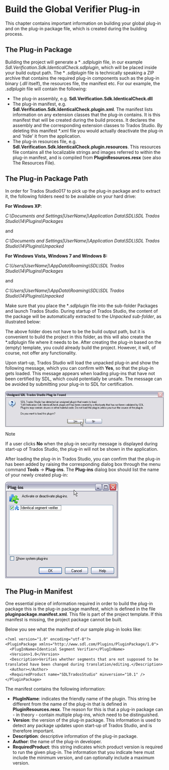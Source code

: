 Build the Global Verifier Plug-in
=====

This chapter contains important information on building your global plug-in and on the plug-in package file, which is created during the building process.

The Plug-in Package
----

Building the project will generate a * *.sdlplugin* file, in our example *Sdl.Verification.Sdk.IdenticalCheck.sdlplugin*, which will be placed inside your build output path. The * *.sdlplugin* file is technically speaking a ZIP archive that contains the required plug-in components such as the plug-in binary (*.dll* itself), the resources file, the manifest etc. For our example, the *.sdlplugin* file will contain the following:

* The plug-in assembly, e.g. **Sdl.Verification.Sdk.IdenticalCheck.dll**
* The plug-in manifest, e.g. **Sdl.Verification.Sdk.IdenticalCheck.plugin.xml**. The manifest lists information on any extension classes that the plug-in contains. It is this manifest that will be created during the build process. It declares the assembly and the corresponding extension classes to Trados Studio. By deleting this manifest *.xml file you would actually deactivate the plug-in and 'hide' it from the application.
* The plug-in resources file, e.g. **Sdl.Verification.Sdk.IdenticalCheck.plugin.resources**. This resources file contains all the localizable strings and images referred to within the plug-in manifest, and is compiled from **PluginResources.resx** (see also The Resources File).
  
The Plug-in Package Path
-----
In order for Trados Studio017 to pick up the plug-in package and to extract it, the following folders need to be available on your hard drive:

**For Windows XP**:

*C:\Documents and Settings\[UserName]\Application Data\SDL\SDL Trados Studio\14\Plugins\Packages*

and

*C:\Documents and Settings\[UserName]\Application Data\SDL\SDL Trados Studio\14\Plugins\Unpacked*

**For Windows Vista, Windows 7 and Windows 8:**

*C:\Users\[UserName]\AppData\Roaming\SDL\SDL Trados Studio\14\Plugins\Packages*

and

*C:\Users\[UserName]\AppData\Roaming\SDL\SDL Trados Studio\14\Plugins\Unpacked*

Make sure that you place the **.sdlplugin* file into the sub-folder Packages and launch Trados Studio. During startup of Trados Studio, the content of the package will be automatically extracted to the *Unpacked sub-folder*, as illustrated below:

The above folder does not have to be the build output path, but it is convenient to build the project in this folder, as this will also create the *.sdlplugin file where it needs to be. After creating the plug-in based on the (empty) template, you could already build the project. However, it will, of course, not offer any functionality.

Upon start-up, Trados Studio will load the unpacked plug-in and show the following message, which you can confirm with **Yes**, so that the plug-in gets loaded. This message appears when loading plug-ins that have not been certified by SDL, which could potentially be unsafe. The message can be avoided by submitting your plug-in to SDL for certification.


<img style="display:block; " src="images/PlugInWarning.jpg"/>

> [!NOTE]
> If a user clicks **No** when the plug-in security message is displayed during start-up of Trados Studio, the plug-in will not be shown in the application.

After loading the plug-in in Trados Studio, you can confirm that the plug-in has been added by raising the corresponding dialog box through the menu command **Tools** -> **Plug-ins**. The **Plug-ins** dialog box should list the name of your newly created plug-in:

<img style="display:block; " src="images/IdenticalSegmentVerifier.jpg"/>

The Plug-in Manifest
----
One essential piece of information required in order to build the plug-in package this is the plug-in package manifest, which is defined in the file **pluginpackage.manifest.xml**. This file is part of the project template. If this manifest is missing, the project package cannot be built.

Below you see what the manifest of our sample plug-in looks like:
```
<?xml version="1.0" encoding="utf-8"?>
<PluginPackage xmlns="http://www.sdl.com/Plugins/PluginPackage/1.0">
  <PlugInName>Identical Segment Verifier</PlugInName>
  <Version>1.0</Version>
  <Description>Verifies whether segments that are not supposed to be translated have been changed during translation/editing.</Description>
  <Author></Author>
  <RequiredProduct name="SDLTradosStudio" minversion="10.1" />
</PluginPackage>
```

The manifest contains the following information:
* **PlugInName**: indicates the friendly name of the plugin. This string be different from the name of the plug-in that is defined in **PluginResources.resx**. The reason for this is that a plug-in package can - in theory - contain multiple plug-ins, which need to be distinguished.
* **Version**: the version of the plug-in package. This information is used to detect any package updates upon start-up of Trados Studio, and is therefore important.
* **Description**: descriptive information of the plug-in package.
* **Author**: the name of the plug-in developer.
* **RequiredProduct**: this string indicates which product version is required to run the given plug-in. The information that you indicate here must include the minimum version, and can optionally include a maximum version.
